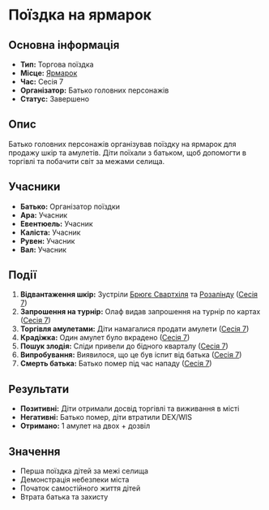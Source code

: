 # Поїздка на ярмарок

## Основна інформація
- **Тип:** Торгова поїздка
- **Місце:** [Ярмарок](Ярмарок.md)
- **Час:** Сесія 7
- **Організатор:** Батько головних персонажів
- **Статус:** Завершено

## Опис
Батько головних персонажів організував поїздку на ярмарок для продажу шкір та амулетів. Діти поїхали з батьком, щоб допомогти в торгівлі та побачити світ за межами селища.

## Учасники
- **Батько:** Організатор поїздки
- **Ара:** Учасник
- **Евентюель:** Учасник
- **Каліста:** Учасник
- **Рувен:** Учасник
- **Вал:** Учасник

## Події
1. **Відвантаження шкір:** Зустріли [Брюгє Свартхіля](Брюгє_Свартхіль.md) та [Розалінду](Розалінда.md) ([Сесія 7](Notes/Сесія_7.md))
2. **Запрошення на турнір:** Олаф видав запрошення на турнір по картах ([Сесія 7](Notes/Сесія_7.md))
3. **Торгівля амулетами:** Діти намагалися продати амулети ([Сесія 7](Notes/Сесія_7.md))
4. **Крадіжка:** Один амулет було вкрадено ([Сесія 7](Notes/Сесія_7.md))
5. **Пошук злодія:** Сліди привели до бідного кварталу ([Сесія 7](Notes/Сесія_7.md))
6. **Випробування:** Виявилося, що це був іспит від батька ([Сесія 7](Notes/Сесія_7.md))
7. **Смерть батька:** Батько помер під час нападу ([Сесія 7](Notes/Сесія_7.md))

## Результати
- **Позитивні:** Діти отримали досвід торгівлі та виживання в місті
- **Негативні:** Батько помер, діти втратили DEX/WIS
- **Отримано:** 1 амулет на двох + дозвіл

## Значення
- Перша поїздка дітей за межі селища
- Демонстрація небезпеки міста
- Початок самостійного життя дітей
- Втрата батька та захисту
